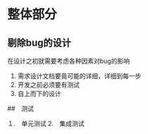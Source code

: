
# 整体部分

## 剔除bug的设计

在设计之初就需要考虑各种因素对bug的影响

1. 需求设计文档要竟可能的详细，详细到每一步
2. 开发之前必须要有测试
3. 自上而下的设计


##　测试

１.　单元测试
2.　集成测试